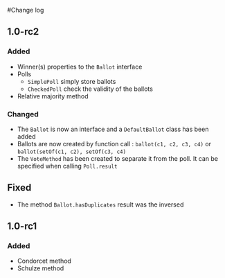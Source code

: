 #Change log
## 1.0-rc2
### Added
* Winner(s) properties to the `Ballot` interface
* Polls
    * `SimplePoll` simply store ballots
    * `CheckedPoll` check the validity of the ballots
* Relative majority method

### Changed
* The `Ballot` is now an interface and a `DefaultBallot` class has been added
* Ballots are now created by function call : `ballot(c1, c2, c3, c4)` or `ballot(setOf(c1, c2), setOf(c3, c4)`
* The `VoteMethod` has been created to separate it from the poll. It can be specified when calling `Poll.result`

## Fixed
* The method `Ballot.hasDuplicates` result was the inversed

## 1.0-rc1
### Added
* Condorcet method
* Schulze method
